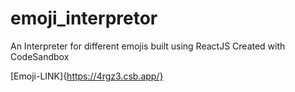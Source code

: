 # emoji_interpretor
An Interpreter for different emojis built using ReactJS
Created with CodeSandbox


[Emoji-LINK]{https://4rgz3.csb.app/}

